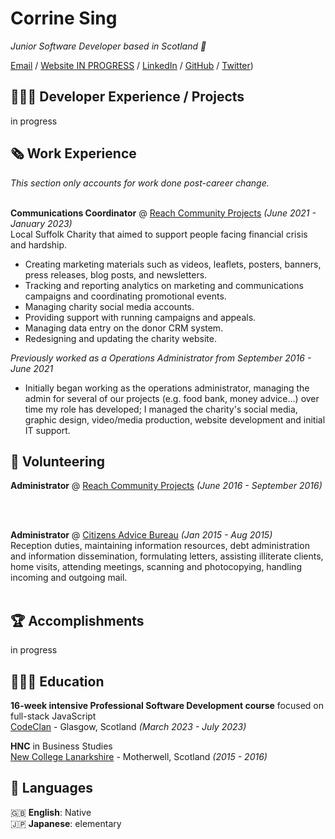 # Corrine Sing

_Junior Software Developer based in Scotland 🏴󠁧󠁢󠁳󠁣󠁴󠁿_ <br>

[Email](mailto:corrine.sing@gmail.com) / [Website IN PROGRESS](https://workwithcarolyn.com/) / [LinkedIn](https://www.linkedin.com/in/corrinesing/) / [GitHub](https://github.com/corrine2212/) / [Twitter](https://twitter.com/cokidoki/))

## 👩🏼‍💻 Developer Experience / Projects

in progress
    
## 🗞 Work Experience

_This section only accounts for work done post-career change._
<br><br>

**Communications Coordinator** @ [Reach Community Projects](https://www.reachhaverhill.org.uk/) _(June 2021 - January 2023)_ <br>
Local Suffolk Charity that aimed to support people facing financial crisis and hardship.
  - Creating marketing materials such as videos, leaflets, posters, banners, press releases, blog posts, and newsletters. 
  - Tracking and reporting analytics on marketing and communications campaigns and coordinating promotional events.
  - Managing charity social media accounts.
  - Providing support with running campaigns and appeals.
  - Managing data entry on the donor CRM system.
  - Redesigning and updating the charity website.

_Previously worked as a Operations Administrator from September 2016 - June 2021_ <br>
  - Initially began working as the operations administrator, managing the admin for several of our projects (e.g. food bank, money advice...) over time my role has developed; I managed the charity's social media, graphic design, video/media production, website development and initial IT support.


## 📌 Volunteering

**Administrator** @ [Reach Community Projects](https://www.writethedocs.org/conf/) _(June 2016 - September 2016)_<br>

  <br><br>

**Administrator** @ [Citizens Advice Bureau](https://www.citizensadvice.org.uk/scotland/) _(Jan 2015 - Aug 2015)_ <br>
Reception duties, maintaining information resources, debt administration and information dissemination, formulating letters, assisting illiterate clients, home visits, attending meetings, scanning and photocopying, handling incoming and outgoing mail.
  <br><br>
  
## 🏆 Accomplishments

in progress

## 👩🏼‍🎓 Education

**16-week intensive Professional Software Development course** focused on full-stack JavaScript<br>
[CodeClan](https://www.codeclan.co.uk) - Glasgow, Scotland _(March 2023 - July 2023)_ <br>

**HNC** in Business Studies<br>
[New College Lanarkshire](#) - Motherwell, Scotland _(2015 - 2016)_

## 💬 Languages

🇬🇧 **English**: Native <br>
🇯🇵 **Japanese**: elementary
<br><br>
